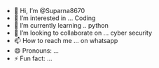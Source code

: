 - 👋 Hi, I’m @Suparna8670
- 👀 I’m interested in ... Coding
- 🌱 I’m currently learning .. python
- 💞️ I’m looking to collaborate on ... cyber security
- 📫 How to reach me ... on whatsapp
- 😄 Pronouns: ...
- ⚡ Fun fact: ...

<!---
Suparna8670/Suparna8670 is a ✨ special ✨ repository because its `README.md` (this file) appears on your GitHub profile.
You can click the Preview link to take a look at your changes.
--->
